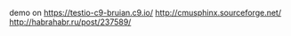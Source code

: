 demo on https://testio-c9-bruian.c9.io/
http://cmusphinx.sourceforge.net/
http://habrahabr.ru/post/237589/
